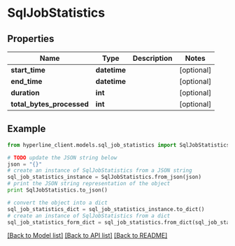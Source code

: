 # SqlJobStatistics


## Properties
Name | Type | Description | Notes
------------ | ------------- | ------------- | -------------
**start_time** | **datetime** |  | [optional] 
**end_time** | **datetime** |  | [optional] 
**duration** | **int** |  | [optional] 
**total_bytes_processed** | **int** |  | [optional] 

## Example

```python
from hyperline_client.models.sql_job_statistics import SqlJobStatistics

# TODO update the JSON string below
json = "{}"
# create an instance of SqlJobStatistics from a JSON string
sql_job_statistics_instance = SqlJobStatistics.from_json(json)
# print the JSON string representation of the object
print SqlJobStatistics.to_json()

# convert the object into a dict
sql_job_statistics_dict = sql_job_statistics_instance.to_dict()
# create an instance of SqlJobStatistics from a dict
sql_job_statistics_form_dict = sql_job_statistics.from_dict(sql_job_statistics_dict)
```
[[Back to Model list]](../README.md#documentation-for-models) [[Back to API list]](../README.md#documentation-for-api-endpoints) [[Back to README]](../README.md)


